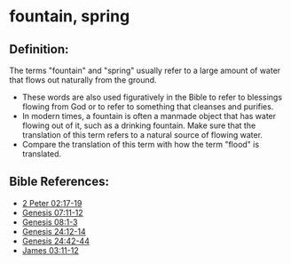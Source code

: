 # fountain, spring #

## Definition: ##

The terms "fountain" and "spring" usually refer to a large amount of water that flows out naturally from the ground.

* These words are also used figuratively in the Bible to refer to blessings flowing from God or to refer to something that cleanses and purifies.
* In modern times, a fountain is often a manmade object that has water flowing out of it, such as a drinking fountain. Make sure that the translation of this term refers to a natural source of flowing water.
* Compare the translation of this term with how the term "flood" is translated.



## Bible References: ##

* [2 Peter 02:17-19](en/tn/2pe/help/02/17)
* [Genesis 07:11-12](en/tn/gen/help/07/11)
* [Genesis 08:1-3](en/tn/gen/help/08/01)
* [Genesis 24:12-14](en/tn/gen/help/24/12)
* [Genesis 24:42-44](en/tn/gen/help/24/42)
* [James 03:11-12](en/tn/jas/help/03/11)